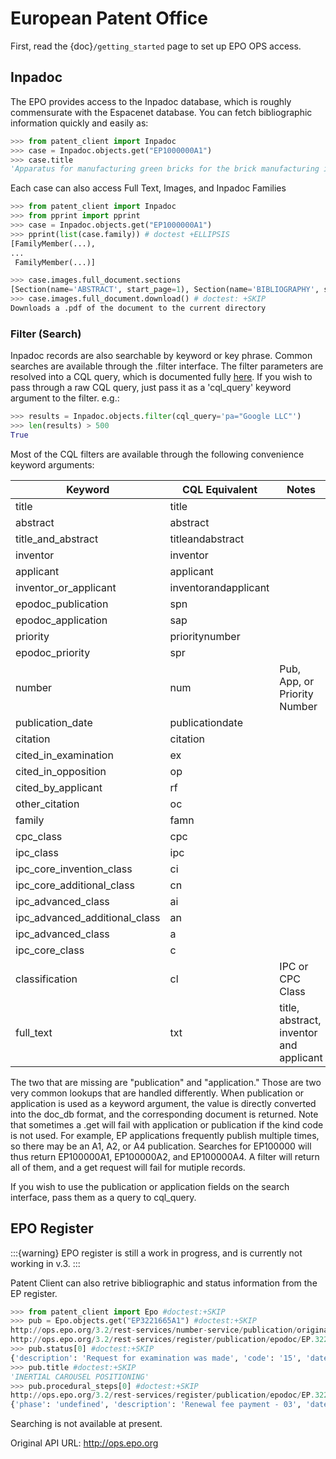 # European Patent Office

First, read the {doc}`/getting_started` page to set up EPO OPS access.

## Inpadoc

The EPO provides access to the Inpadoc database, which is roughly commensurate
with the Espacenet database. You can fetch bibliographic information quickly and easily as:

```python
>>> from patent_client import Inpadoc
>>> case = Inpadoc.objects.get("EP1000000A1")
>>> case.title
'Apparatus for manufacturing green bricks for the brick manufacturing industry'

```

Each case can also access Full Text, Images, and Inpadoc Families

```python
>>> from patent_client import Inpadoc
>>> from pprint import pprint
>>> case = Inpadoc.objects.get("EP1000000A1")
>>> pprint(list(case.family)) # doctest +ELLIPSIS
[FamilyMember(...),
...
 FamilyMember(...)]

>>> case.images.full_document.sections
[Section(name='ABSTRACT', start_page=1), Section(name='BIBLIOGRAPHY', start_page=1), Section(name='CLAIMS', start_page=3), Section(name='DESCRIPTION', start_page=2), Section(name='DRAWINGS', start_page=5), Section(name='SEARCH_REPORT', start_page=11)]
>>> case.images.full_document.download() # doctest: +SKIP
Downloads a .pdf of the document to the current directory
```

### Filter (Search)

Inpadoc records are also searchable by keyword or key phrase. Common searches are
available through the .filter interface. The filter parameters are resolved into a
CQL query, which is documented fully [here]. If you wish to pass through a
raw CQL query, just pass it as a 'cql_query' keyword argument to the filter. e.g.:

```python
>>> results = Inpadoc.objects.filter(cql_query='pa="Google LLC"')
>>> len(results) > 500
True

```

Most of the CQL filters are available through the following convenience keyword arguments:

| Keyword                       | CQL Equivalent       | Notes                                   |
| ----------------------------- | -------------------- | --------------------------------------- |
| title                         | title                |                                         |
| abstract                      | abstract             |                                         |
| title_and_abstract            | titleandabstract     |                                         |
| inventor                      | inventor             |                                         |
| applicant                     | applicant            |                                         |
| inventor_or_applicant         | inventorandapplicant |                                         |
| epodoc_publication            | spn                  |                                         |
| epodoc_application            | sap                  |                                         |
| priority                      | prioritynumber       |                                         |
| epodoc_priority               | spr                  |                                         |
| number                        | num                  | Pub, App, or Priority Number            |
| publication_date              | publicationdate      |                                         |
| citation                      | citation             |                                         |
| cited_in_examination          | ex                   |                                         |
| cited_in_opposition           | op                   |                                         |
| cited_by_applicant            | rf                   |                                         |
| other_citation                | oc                   |                                         |
| family                        | famn                 |                                         |
| cpc_class                     | cpc                  |                                         |
| ipc_class                     | ipc                  |                                         |
| ipc_core_invention_class      | ci                   |                                         |
| ipc_core_additional_class     | cn                   |                                         |
| ipc_advanced_class            | ai                   |                                         |
| ipc_advanced_additional_class | an                   |                                         |
| ipc_advanced_class            | a                    |                                         |
| ipc_core_class                | c                    |                                         |
| classification                | cl                   | IPC or CPC Class                        |
| full_text                     | txt                  | title, abstract, inventor and applicant |

The two that are missing are "publication" and "application." Those are two very common lookups that
are handled differently. When publication or application is used as a keyword argument, the value is
directly converted into the doc_db format, and the corresponding document is returned. Note that sometimes
a .get will fail with application or publication if the kind code is not used. For example, EP applications
frequently publish multiple times, so there may be an A1, A2, or A4 publication. Searches for EP100000 will
thus return EP100000A1, EP100000A2, and EP100000A4. A filter will return all of them, and a get request will
fail for mutiple records.

If you wish to use the publication or application fields on the search interface, pass them as a query to
cql_query.

## EPO Register

:::{warning}
EPO register is still a work in progress, and is currently not working in v.3.
:::

Patent Client can also retrive bibliographic and status information from the EP register.

```python
>>> from patent_client import Epo #doctest:+SKIP
>>> pub = Epo.objects.get("EP3221665A1") #doctest:+SKIP
http://ops.epo.org/3.2/rest-services/number-service/publication/original/EP3221665A1)/epodoc {}
http://ops.epo.org/3.2/rest-services/register/publication/epodoc/EP.3221665.A1/biblio {}
>>> pub.status[0] #doctest:+SKIP
{'description': 'Request for examination was made', 'code': '15', 'date': '20170825'}
>>> pub.title #doctest:+SKIP
'INERTIAL CAROUSEL POSITIONING'
>>> pub.procedural_steps[0] #doctest:+SKIP
http://ops.epo.org/3.2/rest-services/register/publication/epodoc/EP.3221665.A1/procedural-steps {}
{'phase': 'undefined', 'description': 'Renewal fee payment - 03', 'date': '20171113', 'code': 'RFEE'}
```

Searching is not available at present.

Original API URL: <http://ops.epo.org>

[here]: https://worldwide.espacenet.com/help?locale=en_EP&topic=smartsearch&method=handleHelpTopic
